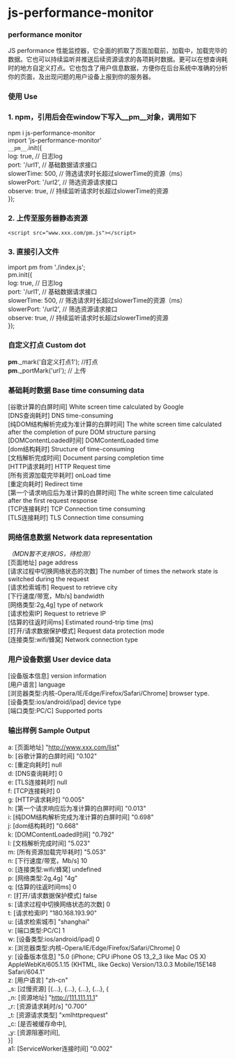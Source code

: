 # js-performance-monitor  
### performance monitor
JS performance 性能监控器，它全面的抓取了页面加载前，加载中，加载完毕的数据。它也可以持续监听并推送后续资源请求的各项耗时数据。更可以在想查询耗时的地方自定义打点。它也包含了用户信息数据，方便你在后台系统中准确的分析你的页面，及出现问题的用户设备上报到你的服务器。  

### 使用 Use  
### 1. npm，引用后会在window下写入__pm__对象，调用如下  
npm i js-performance-monitor  
import 'js-performance-monitor'   
`__pm__`.init({  
    log: true, // 日志log  
    port: '/url1', // 基础数据请求接口  
    slowerTime: 500, // 筛选请求时长超过slowerTime的资源（ms）  
    slowerPort: '/url2', // 筛选资源请求接口  
    observe: true, // 持续监听请求时长超过slowerTime的资源  
});  

### 2. 上传至服务器静态资源  
`<script src="www.xxx.com/pm.js"></script>`  

### 3. 直接引入文件  
import pm from './index.js';   
pm.init({  
    log: true, // 日志log  
    port: '/url1', // 基础数据请求接口  
    slowerTime: 500, // 筛选请求时长超过slowerTime的资源（ms）  
    slowerPort: '/url2', // 筛选资源请求接口  
    observe: true, // 持续监听请求时长超过slowerTime的资源  
});  


### 自定义打点 Custom dot  
__pm__._mark('自定义打点1');  //打点  
__pm__._portMark('url');  // 上传  


### 基础耗时数据 Base time consuming data  
[谷歌计算的白屏时间] White screen time calculated by Google  
[DNS查询耗时] DNS time-consuming  
[纯DOM结构解析完成为准计算的白屏时间] The white screen time calculated after the completion of pure DOM structure parsing  
[DOMContentLoaded时间] DOMContentLoaded time  
[dom结构耗时] Structure of time-consuming  
[文档解析完成时间] Document parsing completion time  
[HTTP请求耗时] HTTP Request time  
[所有资源加载完毕耗时] onLoad time  
[重定向耗时] Redirect time  
[第一个请求响应后为准计算的白屏时间] The white screen time calculated after the first request response  
[TCP连接耗时] TCP Connection time consuming  
[TLS连接耗时] TLS Connection time consuming  


### 网络信息数据 Network data representation  
*（MDN暂不支持IOS，待检测）*  
[页面地址] page address  
[请求过程中切换网络状态的次数] The number of times the network state is switched during the request  
[请求检索城市] Request to retrieve city  
[下行速度/带宽，Mb/s] bandwidth  
[网络类型:2g,4g] type of network  
[请求检索IP] Request to retrieve IP  
[估算的往返时间ms] Estimated round-trip time (ms)  
[打开/请求数据保护模式] Request data protection mode  
[连接类型:wifi/蜂窝] Network connection type  


### 用户设备数据 User device data  
[设备版本信息] version information  
[用户语言] language  
[浏览器类型:内核-Opera/IE/Edge/Firefox/Safari/Chrome] browser type.  
[设备类型:ios/android/ipad] device type  
[端口类型:PC/C] Supported ports  


### 输出样例 Sample Output  
a: [页面地址] "http://www.xxx.com/list"  
b: [谷歌计算的白屏时间] "0.102"  
c: [重定向耗时] null  
d: [DNS查询耗时] 0  
e: [TLS连接耗时] null  
f: [TCP连接耗时] 0  
g: [HTTP请求耗时] "0.005"  
h: [第一个请求响应后为准计算的白屏时间] "0.013"  
i: [纯DOM结构解析完成为准计算的白屏时间] "0.698"  
j: [dom结构耗时] "0.668"  
k: [DOMContentLoaded时间] "0.792"  
l: [文档解析完成时间] "5.023"  
m: [所有资源加载完毕耗时] "5.053"  
n: [下行速度/带宽，Mb/s] 10  
o: [连接类型:wifi/蜂窝] undefined  
p: [网络类型:2g,4g] "4g"  
q: [估算的往返时间ms] 0  
r: [打开/请求数据保护模式] false  
s: [请求过程中切换网络状态的次数] 0  
t: [请求检索IP] "180.168.193.90"  
u: [请求检索城市] "shanghai"  
v: [端口类型:PC/C] 1  
w: [设备类型:ios/android/ipad] 0  
x: [浏览器类型:内核-Opera/IE/Edge/Firefox/Safari/Chrome] 0  
y: [设备版本信息] "5.0 (iPhone; CPU iPhone OS 13_2_3 like Mac OS X) AppleWebKit/605.1.15 (KHTML, like Gecko) Version/13.0.3 Mobile/15E148 Safari/604.1"  
z: [用户语言] "zh-cn"  
_s: [过慢资源] [{…}, {…}, {…}, {…}, {  
      _n: [资源地址] "http://111.111.11.1"  
      _r: [资源请求耗时/s] "0.700"  
      _t: [资源请求类型] "xmlhttprequest"  
      _c: [是否被缓存命中],  
      _y: [资源阻塞时间],  
}]  
a1: [ServiceWorker连接时间] "0.002"  
  
